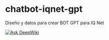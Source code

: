 # chatbot-iqnet-gpt
Diseño y datos para crear BOT GPT para IQ Net

[![Ask DeepWiki](https://deepwiki.com/badge.svg)](https://deepwiki.com/sanchezluys/chatbot-iqnet-gpt)
